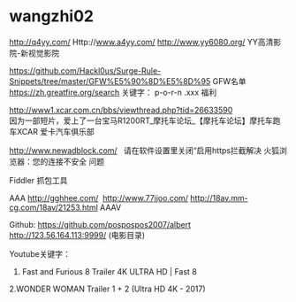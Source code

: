# wangzhi02

http://q4yy.com/   Http://www.a4yy.com/   http://www.yy6080.org/ YY高清影院-新视觉影院  

https://github.com/Hackl0us/Surge-Rule-Snippets/tree/master/GFW%E5%90%8D%E5%8D%95
GFW名单
https://zh.greatfire.org/search 关键字： p-o-r-n .xxx 福利

http://www1.xcar.com.cn/bbs/viewthread.php?tid=26633590  
因为一部短片，爱上了一台宝马R1200RT_摩托车论坛_【摩托车论坛】摩托车跑车XCAR 爱卡汽车俱乐部

http://www.newadblock.com/    请在软件设置里关闭“启用https拦截解决 火狐浏览器：您的连接不安全 问题

Fiddler 抓包工具

AAA http://gghhee.com/  http://www.77jjoo.com/  http://18av.mm-cg.com/18av/21253.html AAAV

Github: https://github.com/pospospos2007/albert   http://123.56.164.113:9999/ (电影目录)

Youtube关键字：

1.  Fast and Furious 8 Trailer 4K ULTRA HD | Fast 8   

2.WONDER WOMAN Trailer 1 + 2 (Ultra HD 4K - 2017)   



              
              
              
 
